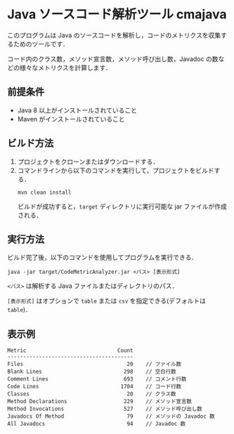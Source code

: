 # Java ソースコード解析ツール cmajava

このプログラムは Java のソースコードを解析し，コードのメトリクスを収集するためのツールです．

コード内のクラス数，メソッド宣言数，メソッド呼び出し数，Javadoc の数などの様々なメトリクスを計算します．

## 前提条件

- Java 8 以上がインストールされていること
- Maven がインストールされていること

## ビルド方法

1. プロジェクトをクローンまたはダウンロードする．
2. コマンドラインから以下のコマンドを実行して，プロジェクトをビルドする．
    ```
    mvn clean install
    ```
    ビルドが成功すると，`target` ディレクトリに実行可能な jar ファイルが作成される．

## 実行方法

ビルド完了後，以下のコマンドを使用してプログラムを実行できる．
```
java -jar target/CodeMetricAnalyzer.jar <パス> [表示形式]
```
`<パス>` は解析する Java ファイルまたはディレクトリのパス．

`[表示形式]` はオプションで `table` または `csv` を指定できる(デフォルトは `table`)．

## 表示例

```
Metric                             Count
----------------------------------------
Files                                 20    // ファイル数
Blank Lines                          298    // 空白行数
Comment Lines                        693    // コメント行数
Code Lines                          1704    // コード行数
Classes                               20    // クラス数
Method Declarations                  229    // メソッド宣言数
Method Invocations                   527    // メソッド呼び出し数
Javadocs Of Method                    79    // メソッドの Javadoc 数
All Javadocs                          94    // Javadoc 数
```